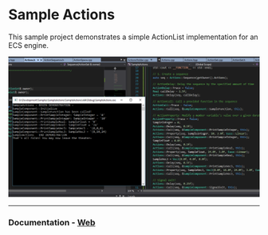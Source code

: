# Sample Actions

This sample project demonstrates a simple ActionList implementation for an ECS engine.

<img src ="/SampleActions/Documentation/Header.png">

----
### Documentation - [Web](https://docs.google.com/document/d/1u_eey5m3ExrhqBTq099xmDI5Ozj8fUpf5sFYDNCYzW4/edit#heading=h.u30qhs2qlk1a) <br />